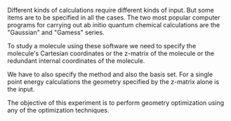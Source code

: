 Different kinds of calculations require different kinds of input. But some items are to be specified in all the cases. The two most popular computer programs for carrying out ab initio quantum chemical calculations are the "Gaussian" and "Gamess" series.

To study a molecule using these software we need to specify the molecule's Cartesian coordinates or the z-matrix of the molecule or the redundant internal coordinates of the molecule.

We have to also specify the method and also the basis set. For a single point energy calculations the geometry specified by the z-matrix alone is the input.

The objective of this experiment is to perform geometry optimization using any of the optimization techniques.
